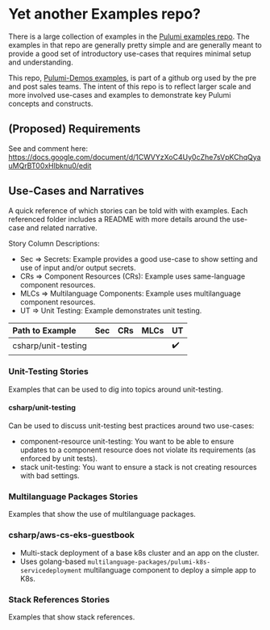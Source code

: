 # Yet another Examples repo?

There is a large collection of examples in the [Pulumi examples repo](https://github.com/pulumi/examples).
The examples in that repo are generally pretty simple and are generally meant to provide a good set of introductory use-cases that requires minimal setup and understanding.

This repo, [Pulumi-Demos examples](https://github.com/pulumi-demos/pulumi-deployments), is part of a github org used by the pre and post sales teams. The intent of this repo is to reflect larger scale and more involved use-cases and examples to demonstrate key Pulumi concepts and constructs.

## (Proposed) Requirements
See and comment here: https://docs.google.com/document/d/1CWVYzXoC4Uy0cZhe7sVpKChqQyauMQrBT00xHlbknu0/edit 

## Use-Cases and Narratives
A quick reference of which stories can be told with with examples.
Each referenced folder includes a README with more details around the use-case and related narrative.

Story Column Descriptions:
* Sec => Secrets: Example provides a good use-case to show setting and use of input and/or output secrets.
* CRs => Component Resources (CRs): Example uses same-language component resources.
* MLCs => Multilanguage Components: Example uses multilanguage component resources.
* UT => Unit Testing: Example demonstrates unit testing.

Path to Example         | Sec | CRs | MLCs | UT
:---------------------- |:--- |:--- |:---- |:---
csharp/unit-testing     |     |     |      | :heavy_check_mark: 

### Unit-Testing Stories
Examples that can be used to dig into topics around unit-testing.
#### csharp/unit-testing
Can be used to discuss unit-testing best practices around two use-cases:
* component-resource unit-testing: You want to be able to ensure updates to a component resource does not violate its requirements (as enforced by unit tests).
* stack unit-testing: You want to ensure a stack is not creating resources with bad settings. 

### Multilanguage Packages Stories
Examples that show the use of multilanguage packages.
### csharp/aws-cs-eks-guestbook
* Multi-stack deployment of a base k8s cluster and an app on the cluster.
* Uses golang-based `multilanguage-packages/pulumi-k8s-servicedeployment` multilanguage component to deploy a simple app to K8s.

### Stack References Stories
Examples that show stack references.

